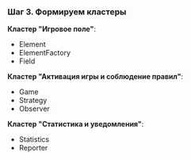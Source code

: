 ### Шаг 3. Формируем кластеры

**Кластер "Игровое поле"**:
- Element
- ElementFactory
- Field

**Кластер "Активация игры и соблюдение правил"**:
- Game
- Strategy
- Observer

**Кластер "Статистика и уведомления"**:
- Statistics
- Reporter